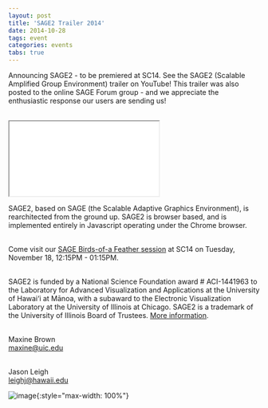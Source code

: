 ```yaml
---
layout: post
title: 'SAGE2 Trailer 2014'
date: 2014-10-28
tags: event
categories: events
tabs: true
---
```


Announcing SAGE2 - to be premiered at SC14. See the SAGE2 (Scalable Amplified Group Environment) trailer on YouTube! This trailer was also posted to the online SAGE Forum group - and we appreciate the enthusiastic response our users are sending us!<br><br>

<iframe src="//www.youtube.com/embed/OSu_L6b4Czk" allowfullscreen></iframe><br>

SAGE2, based on SAGE (the Scalable Adaptive Graphics Environment), is rearchitected from the ground up. SAGE2 is browser based, and is implemented entirely in Javascript operating under the Chrome browser.<br><br>

Come visit our <a href="http://www.sagecommons.org/save-the-date-sage-meeting-at-sc14-introducing-sage2">SAGE Birds-of-a Feather session</a> at SC14 on Tuesday, November 18, 12:15PM - 01:15PM.<br><br>

SAGE2 is funded by a National Science Foundation award # ACI-1441963 to the Laboratory for Advanced Visualization and Applications at the University of Hawai&#8216;i at M&#257;noa, with a subaward to the Electronic Visualization Laboratory at the University of Illinois at Chicago. SAGE2 is a trademark of the University of Illinois Board of Trustees. <a href="http://www.sagecommons.org">More information</a>.<br><br>

Maxine Brown<br>
<a href="mailto:maxine@uic.edu">maxine@uic.edu</a><br><br>

Jason Leigh<br>
<a href="mailto:leighj@hawaii.edu">leighj@hawaii.edu</a>

![image](https://www.evl.uic.edu/output/originals/sage2-2.png-srcw.jpg){:style="max-width: 100%"}

